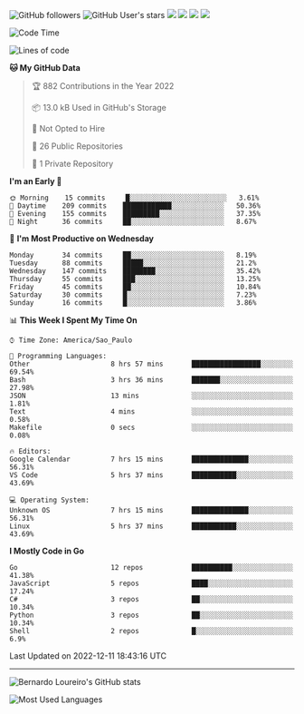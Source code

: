 ![GitHub followers](https://img.shields.io/github/followers/bernardolm?style=for-the-badge&label=GitHub%20followers) ![GitHub User's stars](https://img.shields.io/github/stars/bernardolm?style=for-the-badge&label=GitHub%20User's%20stars) [![](https://img.shields.io/static/v1?logo=linkedin&label=LinkedIn&message=bernardolm&color=0A66C2&style=for-the-badge)](https://www.linkedin.com/in/bernardolm) [![](https://img.shields.io/static/v1?logo=lastdotfm&label=last.fm&message=bernardolm&color=D51007&style=for-the-badge)](https://www.last.fm/user/bernardolm) [![](https://img.shields.io/static/v1?logo=spotify&label=spotify&message=bernardolou&color=1ED760&style=for-the-badge)](https://open.spotify.com/user/bernardolou) [![](https://img.shields.io/static/v1?logo=awesomelists&label=My%20awesome%20stars&message=⭐⭐⭐&color=FC60A8&style=for-the-badge)](https://github.com/bernardolm/awesome-stars)

<!--START_SECTION:waka-->
![Code Time](http://img.shields.io/badge/Code%20Time-2%2C036%20hrs%2035%20mins-blue)

![Lines of code](https://img.shields.io/badge/From%20Hello%20World%20I%27ve%20Written--14%20Thousand%20lines%20of%20code-blue)

**🐱 My GitHub Data** 

> 🏆 882 Contributions in the Year 2022
 > 
> 📦 13.0 kB Used in GitHub's Storage 
 > 
> 🚫 Not Opted to Hire
 > 
> 📜 26 Public Repositories 
 > 
> 🔑 1 Private Repository 
 > 
**I'm an Early 🐤** 

```text
🌞 Morning    15 commits     █░░░░░░░░░░░░░░░░░░░░░░░░   3.61% 
🌆 Daytime    209 commits    ████████████░░░░░░░░░░░░░   50.36% 
🌃 Evening    155 commits    █████████░░░░░░░░░░░░░░░░   37.35% 
🌙 Night      36 commits     ██░░░░░░░░░░░░░░░░░░░░░░░   8.67%

```
📅 **I'm Most Productive on Wednesday** 

```text
Monday       34 commits     ██░░░░░░░░░░░░░░░░░░░░░░░   8.19% 
Tuesday      88 commits     █████░░░░░░░░░░░░░░░░░░░░   21.2% 
Wednesday    147 commits    ████████░░░░░░░░░░░░░░░░░   35.42% 
Thursday     55 commits     ███░░░░░░░░░░░░░░░░░░░░░░   13.25% 
Friday       45 commits     ██░░░░░░░░░░░░░░░░░░░░░░░   10.84% 
Saturday     30 commits     █░░░░░░░░░░░░░░░░░░░░░░░░   7.23% 
Sunday       16 commits     █░░░░░░░░░░░░░░░░░░░░░░░░   3.86%

```


📊 **This Week I Spent My Time On** 

```text
⌚︎ Time Zone: America/Sao_Paulo

💬 Programming Languages: 
Other                    8 hrs 57 mins       █████████████████░░░░░░░░   69.54% 
Bash                     3 hrs 36 mins       ███████░░░░░░░░░░░░░░░░░░   27.98% 
JSON                     13 mins             ░░░░░░░░░░░░░░░░░░░░░░░░░   1.81% 
Text                     4 mins              ░░░░░░░░░░░░░░░░░░░░░░░░░   0.58% 
Makefile                 0 secs              ░░░░░░░░░░░░░░░░░░░░░░░░░   0.08%

🔥 Editors: 
Google Calendar          7 hrs 15 mins       ██████████████░░░░░░░░░░░   56.31% 
VS Code                  5 hrs 37 mins       ███████████░░░░░░░░░░░░░░   43.69%

💻 Operating System: 
Unknown OS               7 hrs 15 mins       ██████████████░░░░░░░░░░░   56.31% 
Linux                    5 hrs 37 mins       ███████████░░░░░░░░░░░░░░   43.69%

```

**I Mostly Code in Go** 

```text
Go                       12 repos            ██████████░░░░░░░░░░░░░░░   41.38% 
JavaScript               5 repos             ████░░░░░░░░░░░░░░░░░░░░░   17.24% 
C#                       3 repos             ██░░░░░░░░░░░░░░░░░░░░░░░   10.34% 
Python                   3 repos             ██░░░░░░░░░░░░░░░░░░░░░░░   10.34% 
Shell                    2 repos             █░░░░░░░░░░░░░░░░░░░░░░░░   6.9%

```



 Last Updated on 2022-12-11 18:43:16 UTC
<!--END_SECTION:waka-->

---

![Bernardo Loureiro's GitHub stats](https://github-readme-stats.vercel.app/api?username=bernardolm&count_private=true&show_icons=true&theme=nightowl&include_all_commits=true)

![Most Used Languages](https://github-readme-stats.vercel.app/api/top-langs/?username=bernardolm&theme=nightowl&langs_count=99)

